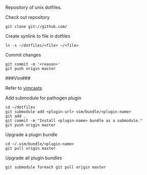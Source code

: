 Repository of unix dotfiles.  

Check out repository
~~~~~~~~~~~
git clone git://github.com/
~~~~~~~~~~~

Create synlink to file in dotfiles
~~~~~~~~~~~~
ln -s ~/dotfiles/<file> ~/<file>
~~~~~~~~~~~~

Commit changes
~~~~~~~~~~~~
git commit -m '<reason>'
git push origin master
~~~~~~~~~~~~

###Vim###

Refer to [vimcasts](http://vimcasts.org/episodes/synchronizing-plugins-with-git-submodules-and-pathogen/)

Add submodule for pathogen plugin
~~~~~~~~~~~~
cd ~/dotfiles
git submodule add <plugin-url> vim/bundle/<plugin-name>
git add .
git commit -m "Install <plugin-name> bundle as a submodule."
git push origin master
~~~~~~~~~~~~

Upgrade a plugin bundle
~~~~~~~~~~~~
cd ~/.vim/bundle/<plugin-name>
git pull origin master
~~~~~~~~~~~~

Upgrade all plugin bundles
~~~~~~~~~~~~
git submodule foreach git pull origin master
~~~~~~~~~~~~
